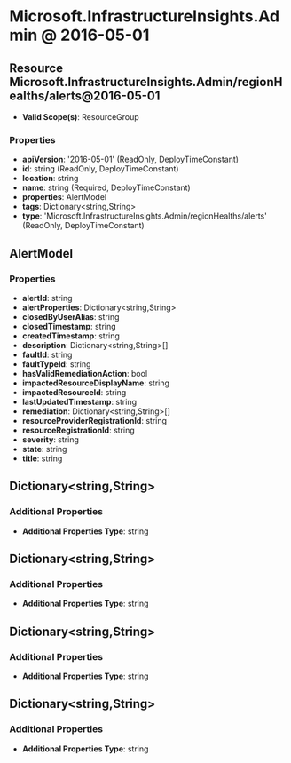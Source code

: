 # Microsoft.InfrastructureInsights.Admin @ 2016-05-01

## Resource Microsoft.InfrastructureInsights.Admin/regionHealths/alerts@2016-05-01
* **Valid Scope(s)**: ResourceGroup
### Properties
* **apiVersion**: '2016-05-01' (ReadOnly, DeployTimeConstant)
* **id**: string (ReadOnly, DeployTimeConstant)
* **location**: string
* **name**: string (Required, DeployTimeConstant)
* **properties**: AlertModel
* **tags**: Dictionary<string,String>
* **type**: 'Microsoft.InfrastructureInsights.Admin/regionHealths/alerts' (ReadOnly, DeployTimeConstant)

## AlertModel
### Properties
* **alertId**: string
* **alertProperties**: Dictionary<string,String>
* **closedByUserAlias**: string
* **closedTimestamp**: string
* **createdTimestamp**: string
* **description**: Dictionary<string,String>[]
* **faultId**: string
* **faultTypeId**: string
* **hasValidRemediationAction**: bool
* **impactedResourceDisplayName**: string
* **impactedResourceId**: string
* **lastUpdatedTimestamp**: string
* **remediation**: Dictionary<string,String>[]
* **resourceProviderRegistrationId**: string
* **resourceRegistrationId**: string
* **severity**: string
* **state**: string
* **title**: string

## Dictionary<string,String>
### Additional Properties
* **Additional Properties Type**: string

## Dictionary<string,String>
### Additional Properties
* **Additional Properties Type**: string

## Dictionary<string,String>
### Additional Properties
* **Additional Properties Type**: string

## Dictionary<string,String>
### Additional Properties
* **Additional Properties Type**: string


